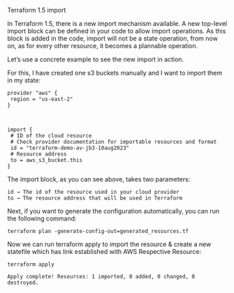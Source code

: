 Terraform 1.5 import

In Terraform 1.5, there is a new import mechanism available. A new top-level import block can be defined in your code to allow import operations. As this block is added in the code, import will not be a state operation, from now on, as for every other resource, it becomes a plannable operation. 

Let’s use a concrete example to see the new import in action.

For this, I have created one s3 buckets manually and I want to import them in my state:

```
provider "aws" {
 region = "us-east-2"
}



import {
 # ID of the cloud resource
 # Check provider documentation for importable resources and format
 id = "terraform-demo-av-jb3-10aug2023"
 # Resource address
 to = aws_s3_bucket.this
}

```

The import block, as you can see above, takes two parameters:

    id → The id of the resource used in your cloud provider
    to → The resource address that will be used in Terraform

Next, if you want to generate the configuration automatically, you can run the following command:

```
terraform plan -generate-config-out=generated_resources.tf
```

Now we can run terraform apply to import the resource & create a new statefile which has link established with AWS Respective Resource: 

```
terraform apply 

Apply complete! Resources: 1 imported, 0 added, 0 changed, 0 destroyed.

```